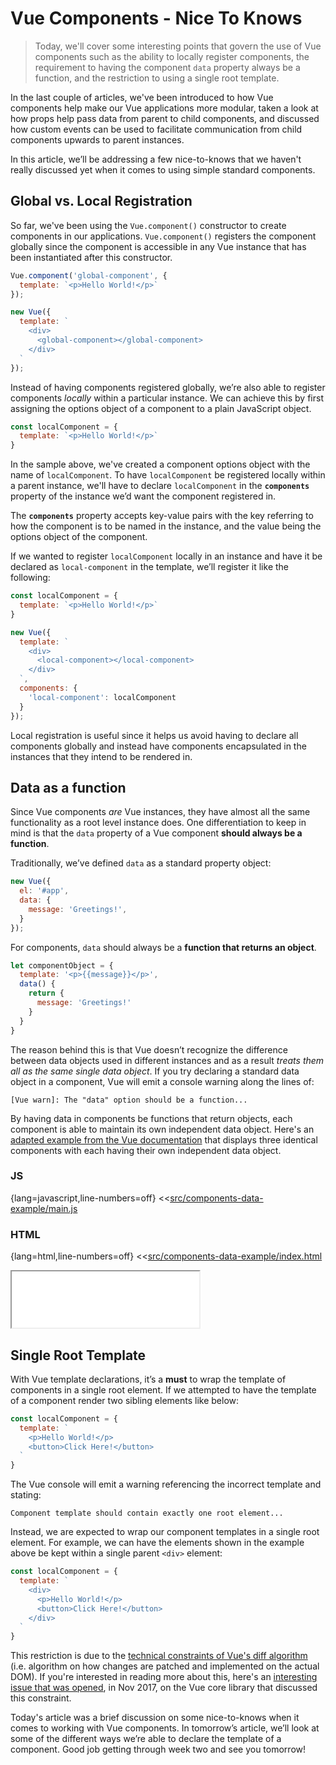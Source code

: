 # Vue Components - Nice To Knows

> Today, we'll cover some interesting points that govern the use of Vue components such as the ability to locally register components, the requirement to having the component `data` property always be a function, and the restriction to using a single root template.

In the last couple of articles, we've been introduced to how Vue components help make our Vue applications more modular, taken a look at how props help pass data from parent to child components, and discussed how custom events can be used to facilitate communication from child components upwards to parent instances.

In this article, we’ll be addressing a few nice-to-knows that we haven't really discussed yet when it comes to using simple standard components.

## Global vs. Local Registration

So far, we've been using the `Vue.component()` constructor to create components in our applications. `Vue.component()` registers the component globally since the component is accessible in any Vue instance that has been instantiated after this constructor.

```javascript
Vue.component('global-component', {
  template: `<p>Hello World!</p>`
});

new Vue({
  template: `
    <div>
      <global-component></global-component>
    </div>
  `
});
```

Instead of having components registered globally, we’re also able to register components _locally_ within a particular instance.  We can achieve this by first assigning the options object of a component to a plain JavaScript object.

```javascript
const localComponent = {
  template: `<p>Hello World!</p>`
}
```

In the sample above, we've created a component options object with the name of `localComponent`. To have `localComponent` be registered locally within a parent instance, we'll have to declare `localComponent` in the __`components`__ property of the instance we’d want the component registered in.

The __`components`__ property accepts key-value pairs with the key referring to how the component is to be named in the instance, and the value being the options object of the component.

If we wanted to register `localComponent` locally in an instance and have it be declared as `local-component` in the template, we’ll register it like the following:

```javascript
const localComponent = {
  template: `<p>Hello World!</p>`
}

new Vue({
  template: `
    <div>
      <local-component></local-component>
    </div>
  `,
  components: {
    'local-component': localComponent
  }
});
```

Local registration is useful since it helps us avoid having to declare all components globally and instead have components encapsulated in the instances that they intend to be rendered in.

## Data as a function

Since Vue components _are_ Vue instances, they have almost all the same functionality as a root level instance does. One differentiation to keep in mind is that the `data` property of a Vue component __should always be a function__.

Traditionally, we’ve defined `data` as a standard property object:

```javascript
new Vue({
  el: '#app',
  data: {
    message: 'Greetings!',
  }
});
```

For components, `data` should always be a __function that returns an object__.

```javascript
let componentObject = {
  template: '<p>{{message}}</p>',
  data() {
    return {
      message: 'Greetings!'
    }
  }
}
```

The reason behind this is that Vue doesn’t recognize the difference between data objects used in different instances and as a result _treats them all as the same single data object_. If you try declaring a standard data object in a component, Vue will emit a console warning along the lines of:

```shell
[Vue warn]: The "data" option should be a function...
```

By having data in components be functions that return objects, each component is able to maintain its own independent data object. Here's an [adapted example from the Vue documentation](https://vuejs.org/v2/guide/components.html#data-Must-Be-a-Function) that displays three identical components with each having their own independent data object.

### JS

{lang=javascript,line-numbers=off}
<<[src/components-data-example/main.js](./src/components-data-example/main.js)

### HTML

{lang=html,line-numbers=off}
<<[src/components-data-example/index.html](./src/components-data-example/index.html)

<iframe src='./src/components-data-example/index.html'
        height="90"
        scrolling="no"
         >
</iframe>

## Single Root Template

With Vue template declarations, it’s a __must__ to wrap the template of components in a single root element. If we attempted to have the template of a component render two sibling elements like below:

```javascript
const localComponent = {
  template: `
    <p>Hello World!</p>
    <button>Click Here!</button>
  `
}
```

The Vue console will emit a warning referencing the incorrect template and stating:

```shell
Component template should contain exactly one root element...
```

Instead, we are expected to wrap our component templates in a single root element. For example, we can have the elements shown in the example above be kept within a single parent `<div>` element:

```javascript
const localComponent = {
  template: `
    <div>
      <p>Hello World!</p>
      <button>Click Here!</button>
    </div>
  `
}
```

This restriction is due to the [technical constraints of Vue's diff algorithm](https://github.com/vuejs/vue/issues/7088#issuecomment-348252040) (i.e. algorithm on how changes are patched and implemented on the actual DOM). If you're interested in reading more about this, here's an [interesting issue that was opened](https://github.com/vuejs/vue/issues/7088), in Nov 2017, on the Vue core library that discussed this constraint.

Today's article was a brief discussion on some nice-to-knows when it comes to working with Vue components. In tomorrow’s article, we’ll look at some of the different ways we’re able to declare the template of a component. Good job getting through week two and see you tomorrow!
